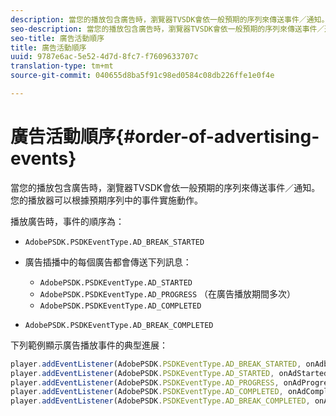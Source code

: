 ```yaml
---
description: 當您的播放包含廣告時，瀏覽器TVSDK會依一般預期的序列來傳送事件／通知。 您的播放器可以根據預期序列中的事件實施動作。
seo-description: 當您的播放包含廣告時，瀏覽器TVSDK會依一般預期的序列來傳送事件／通知。 您的播放器可以根據預期序列中的事件實施動作。
seo-title: 廣告活動順序
title: 廣告活動順序
uuid: 9787e6ac-5e52-4d7d-8fc7-f7609633707c
translation-type: tm+mt
source-git-commit: 040655d8ba5f91c98ed0584c08db226ffe1e0f4e

---
```



# 廣告活動順序{#order-of-advertising-events}

當您的播放包含廣告時，瀏覽器TVSDK會依一般預期的序列來傳送事件／通知。 您的播放器可以根據預期序列中的事件實施動作。

<!--<a id="section_69E3CCBC57BB48399799876E83908348"></a>-->

播放廣告時，事件的順序為：

* `AdobePSDK.PSDKEventType.AD_BREAK_STARTED`
* 廣告插播中的每個廣告都會傳送下列訊息：

   * `AdobePSDK.PSDKEventType.AD_STARTED`
   * `AdobePSDK.PSDKEventType.AD_PROGRESS` （在廣告播放期間多次）
   * `AdobePSDK.PSDKEventType.AD_COMPLETED`

* `AdobePSDK.PSDKEventType.AD_BREAK_COMPLETED`

下列範例顯示廣告播放事件的典型進展：

```js
player.addEventListener(AdobePSDK.PSDKEventType.AD_BREAK_STARTED, onAdbreakStarted); 
player.addEventListener(AdobePSDK.PSDKEventType.AD_STARTED, onAdStarted); 
player.addEventListener(AdobePSDK.PSDKEventType.AD_PROGRESS, onAdProgress); 
player.addEventListener(AdobePSDK.PSDKEventType.AD_COMPLETED, onAdCompleted); 
player.addEventListener(AdobePSDK.PSDKEventType.AD_BREAK_COMPLETED, onAdbreakCompleted);
```

